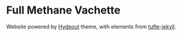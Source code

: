 # Full Methane Vachette

Website powered by [Hydeout](https://github.com/fongandrew/hydeout) theme, with elements from [tufte-jekyll](https://github.com/clayh53/tufte-jekyll).
